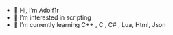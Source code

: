 - 👋 Hi, I’m Adolf1r
- 👀 I’m interested in scripting
- 🌱 I’m currently learning C++ , C , C# , Lua, Html, Json
